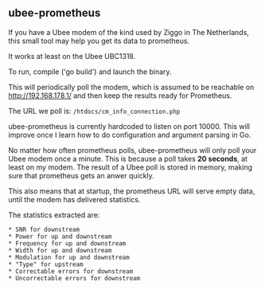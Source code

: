 ubee-prometheus
---------------
If you have a Ubee modem of the kind used by Ziggo in The Netherlands, this small tool may help you get its data to prometheus.

It works at least on the Ubee UBC1318.

To run, compile ('go build') and launch the binary.

This will periodically poll the modem, which is assumed to be reachable on http://192.168.178.1/ and then keep the results ready for Prometheus.

The URL we poll is: `/htdocs/cm_info_connection.php`

ubee-prometheus is currently hardcoded to listen on port 10000. This will improve once I learn how to do configuration and argument parsing in Go.

No matter how often prometheus polls, ubee-prometheus will only poll your Ubee modem once a minute. This is because a poll takes **20 seconds**, at least on my modem. The result of a Ubee poll is stored in memory, making sure that prometheus gets an anwer quickly.

This also means that at startup, the prometheus URL will serve empty data, until the modem has delivered statistics.

The statistics extracted are:

    * SNR for downstream
    * Power for up and downstream
    * Frequency for up and downstream
    * Width for up and downstream
    * Modulation for up and downstream
    * "Type" for upstream
    * Correctable errors for downstream
    * Uncorrectable errors for downstream



